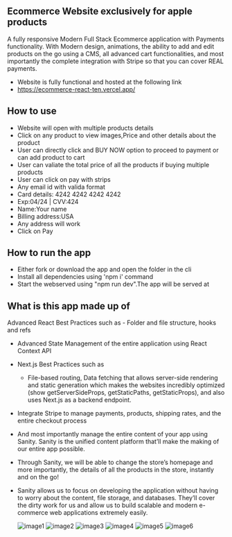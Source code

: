 ## Ecommerce Website exclusively for apple products
 A fully responsive Modern Full Stack Ecommerce application with Payments functionality. With Modern design, animations, the ability to add and edit products on the go using a CMS, all advanced cart functionalities, and most importantly the complete integration with Stripe so that you can cover REAL payments.
 
 -  Website is fully functional and hosted at the following link
 -  https://ecommerce-react-ten.vercel.app/

## How to use
 -  Website will open with multiple products details
 -  Click on any product to view images,Price and other details about the product
 -  User can directly click and BUY NOW option to proceed to payment or can add product to cart
 -  User can valiate the total price of all the products if buying multiple products
 -  User can click on pay with strips
 -  Any email id with valida format
 -  Card details: 4242 4242 4242 4242
 -  Exp:04/24  | CVV:424
 -  Name:Your name
 -  Billing address:USA
 -  Any address will work
 -  Click on Pay


 
 
 ## How to run the app
 
-  Either fork or download the app and open the folder in the cli
-  Install all dependencies using 'npm i' command
-  Start the webserved using "npm run dev".The app will be served at 
 
 ## What is this app made up of
 
  Advanced React Best Practices such as
    - Folder and file structure, hooks and refs
- Advanced State Management of the entire application using React Context API
- Next.js Best Practices such as
    - File-based routing, Data fetching that allows server-side rendering and static generation which makes the websites incredibly optimized (show getServerSideProps, getStaticPaths, getStaticProps), and also uses Next.js as a backend endpoint.
- Integrate Stripe to manage payments, products, shipping rates, and the entire checkout process
- And most importantly  manage the entire content of your app using Sanity. Sanity is the unified content platform that’ll make the making of our entire app possible. <show sanity desk>
- Through Sanity, we will be able to change the store’s homepage and more importantly, the details of all the products in the store, instantly and on the go!
- Sanity allows us to focus on developing the application without having to worry about the content, file storage, and databases. They’ll cover the dirty work for us and allow us to build scalable and modern e-commerce web applications extremely easily.
 
  ![image1](https://user-images.githubusercontent.com/106007852/169690667-6bd9f24c-3dac-472e-b423-993da8c53ff3.jpg)
  ![image2](https://user-images.githubusercontent.com/106007852/169690884-3ecb15ed-2f91-4e7f-97a8-de2345a949c4.jpg)
  ![image3](https://user-images.githubusercontent.com/106007852/169690890-e500dba0-cf31-4556-8638-da22d7508cd9.jpg)
  ![image4](https://user-images.githubusercontent.com/106007852/169690895-86c68bb4-7120-4628-962a-a6f8f2cc585f.jpg)
  ![image5](https://user-images.githubusercontent.com/106007852/169690909-3a5bf2b6-69b7-4d0b-9d1d-22c78205c166.jpg)
  ![image6](https://user-images.githubusercontent.com/106007852/169690928-f4d8ea21-ea13-41ee-8fa8-88d2714e84ef.jpg)
